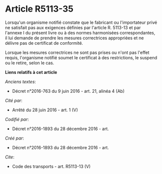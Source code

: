 # Article R5113-35

Lorsqu'un organisme notifié constate que le fabricant ou l'importateur privé ne satisfait pas aux exigences définies par
l'article R. 5113-13 et par l'annexe I du présent livre ou à des normes harmonisées correspondantes, il lui demande de
prendre les mesures correctrices appropriées et ne délivre pas de certificat de conformité. 

Lorsque les mesures correctrices ne sont pas prises ou n'ont pas l'effet requis, l'organisme notifié soumet le certificat à
des restrictions, le suspend ou le retire, selon le cas.

**Liens relatifs à cet article**

_Anciens textes_:

  - Décret n°2016-763 du 9 juin 2016 - art. 21, alinéa 4 (Ab)

_Cité par_:

  - Arrêté du 28 juin 2016 - art. 1 (V)

_Codifié par_:

  - Décret n°2016-1893 du 28 décembre 2016 - art.

_Créé par_:

  - Décret n°2016-1893 du 28 décembre 2016 - art.

_Cite_:

  - Code des transports - art. R5113-13 (V)

